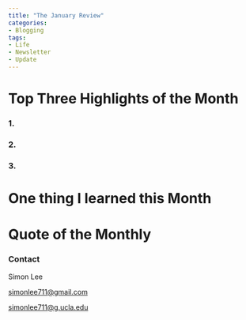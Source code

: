 ```yaml
---
title: "The January Review"
categories:
- Blogging
tags:
- Life
- Newsletter
- Update
---
```


# Top Three Highlights of the Month

### 1. 

### 2. 

### 3.

# One thing I learned this Month


# Quote of the Monthly 


### Contact

Simon Lee

simonlee711@gmail.com

simonlee711@g.ucla.edu